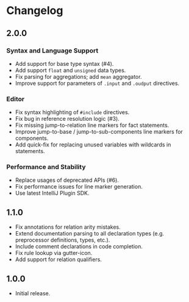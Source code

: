 # Changelog 

## 2.0.0

### Syntax and Language Support
* Add support for base type syntax (#4).
* Add support `float` and `unsigned` data types.
* Fix parsing for aggregations; add `mean` aggregator.
* Improve support for parameters of `.input` and `.oudput` directives.

### Editor
 * Fix syntax highlighting of `#include` directives.
 * Fix bug in reference resolution logic (#3).
 * Fix missing jump-to-relation line markers for fact statements.
 * Improve jump-to-base / jump-to-sub-components line markers for components.
 * Add quick-fix for replacing unused variables with wildcards in statements.

### Performance and Stability
 * Replace usages of deprecated APIs (#6).
 * Fix performance issues for line marker generation.
 * Use latest IntelliJ Plugin SDK.

## 1.1.0
 * Fix annotations for relation arity mistakes.
 * Extend documentation parsing to all declaration types (e.g. preprocessor definitions, types, etc.).
 * Include comment declarations in code completion.
 * Fix rule lookup via gutter-icon.
 * Add support for relation qualifiers.
 
## 1.0.0
 * Initial release.